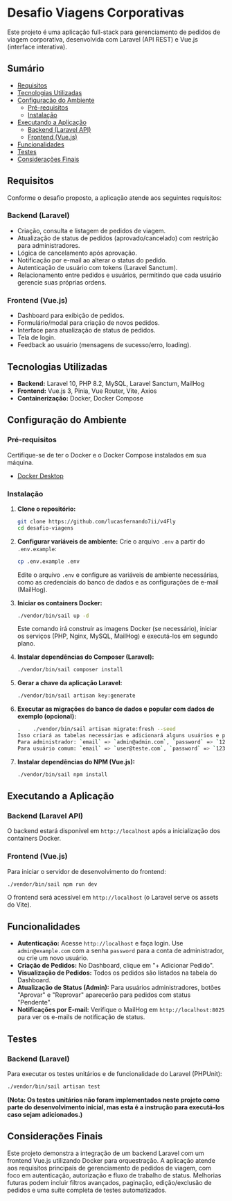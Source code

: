 # Desafio Viagens Corporativas

Este projeto é uma aplicação full-stack para gerenciamento de pedidos de viagem corporativa, desenvolvida com Laravel (API REST) e Vue.js (interface interativa).

## Sumário

- [Requisitos](#requisitos)
- [Tecnologias Utilizadas](#tecnologias-utilizadas)
- [Configuração do Ambiente](#configuração-do-ambiente)
  - [Pré-requisitos](#pré-requisitos)
  - [Instalação](#instalação)
- [Executando a Aplicação](#executando-a-aplicação)
  - [Backend (Laravel API)](#backend-laravel-api)
  - [Frontend (Vue.js)](#frontend-vuejs)
- [Funcionalidades](#funcionalidades)
- [Testes](#testes)
- [Considerações Finais](#considerações-finais)

## Requisitos

Conforme o desafio proposto, a aplicação atende aos seguintes requisitos:

### Backend (Laravel)

- Criação, consulta e listagem de pedidos de viagem.
- Atualização de status de pedidos (aprovado/cancelado) com restrição para administradores.
- Lógica de cancelamento após aprovação.
- Notificação por e-mail ao alterar o status do pedido.
- Autenticação de usuário com tokens (Laravel Sanctum).
- Relacionamento entre pedidos e usuários, permitindo que cada usuário gerencie suas próprias ordens.

### Frontend (Vue.js)

- Dashboard para exibição de pedidos.
- Formulário/modal para criação de novos pedidos.
- Interface para atualização de status de pedidos.
- Tela de login.
- Feedback ao usuário (mensagens de sucesso/erro, loading).

## Tecnologias Utilizadas

- **Backend:** Laravel 10, PHP 8.2, MySQL, Laravel Sanctum, MailHog
- **Frontend:** Vue.js 3, Pinia, Vue Router, Vite, Axios
- **Containerização:** Docker, Docker Compose

## Configuração do Ambiente

### Pré-requisitos

Certifique-se de ter o Docker e o Docker Compose instalados em sua máquina.

- [Docker Desktop](https://www.docker.com/products/docker-desktop)

### Instalação

1.  **Clone o repositório:**
    ```bash
    git clone https://github.com/lucasfernando7ii/v4Fly
    cd desafio-viagens
    ```

2.  **Configurar variáveis de ambiente:**
    Crie o arquivo `.env` a partir do `.env.example`:
    ```bash
    cp .env.example .env
    ```
    Edite o arquivo `.env` e configure as variáveis de ambiente necessárias, como as credenciais do banco de dados e as configurações de e-mail (MailHog).

3.  **Iniciar os containers Docker:**
    ```bash
    ./vendor/bin/sail up -d
    ```
    Este comando irá construir as imagens Docker (se necessário), iniciar os serviços (PHP, Nginx, MySQL, MailHog) e executá-los em segundo plano.

4.  **Instalar dependências do Composer (Laravel):**
    ```bash
    ./vendor/bin/sail composer install
    ```

5.  **Gerar a chave da aplicação Laravel:**
    ```bash
    ./vendor/bin/sail artisan key:generate
    ```

6.  **Executar as migrações do banco de dados e popular com dados de exemplo (opcional):**
    ```bash
    .    ./vendor/bin/sail artisan migrate:fresh --seed
    Isso criará as tabelas necessárias e adicionará alguns usuários e pedidos de exemplo, incluindo as seguintes credenciais para teste:
    Para administrador: `email` => `admin@admin.com`, `password` => `12345678`
    Para usuário comum: `email` => `user@teste.com`, `password` => `12345678`

7.  **Instalar dependências do NPM (Vue.js):**
    ```bash
    ./vendor/bin/sail npm install
    ```

## Executando a Aplicação

### Backend (Laravel API)

O backend estará disponível em `http://localhost` após a inicialização dos containers Docker.

### Frontend (Vue.js)

Para iniciar o servidor de desenvolvimento do frontend:

```bash
./vendor/bin/sail npm run dev
```

O frontend será acessível em `http://localhost` (o Laravel serve os assets do Vite).

## Funcionalidades

- **Autenticação:** Acesse `http://localhost` e faça login. Use `admin@example.com` com a senha `password` para a conta de administrador, ou crie um novo usuário.
- **Criação de Pedidos:** No Dashboard, clique em "+ Adicionar Pedido".
- **Visualização de Pedidos:** Todos os pedidos são listados na tabela do Dashboard.
- **Atualização de Status (Admin):** Para usuários administradores, botões "Aprovar" e "Reprovar" aparecerão para pedidos com status "Pendente".
- **Notificações por E-mail:** Verifique o MailHog em `http://localhost:8025` para ver os e-mails de notificação de status.

## Testes

### Backend (Laravel)

Para executar os testes unitários e de funcionalidade do Laravel (PHPUnit):

```bash
./vendor/bin/sail artisan test
```

**(Nota: Os testes unitários não foram implementados neste projeto como parte do desenvolvimento inicial, mas esta é a instrução para executá-los caso sejam adicionados.)**


## Considerações Finais

Este projeto demonstra a integração de um backend Laravel com um frontend Vue.js utilizando Docker para orquestração. A aplicação atende aos requisitos principais de gerenciamento de pedidos de viagem, com foco em autenticação, autorização e fluxo de trabalho de status. Melhorias futuras podem incluir filtros avançados, paginação, edição/exclusão de pedidos e uma suíte completa de testes automatizados.
